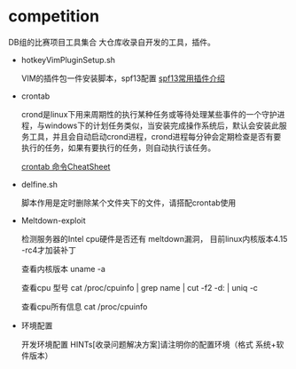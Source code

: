 # competition
DB组的比赛项目工具集合 大仓库收录自开发的工具，插件。



- hotkeyVimPluginSetup.sh

  VIM的插件包一件安装脚本，spf13配置 [spf13常用插件介绍](http://vim.spf13.com/)

- crontab 

  crond是linux下用来周期性的执行某种任务或等待处理某些事件的一个守护进程，与windows下的计划任务类似，当安装完成操作系统后，默认会安装此服务工具，并且会自动启动crond进程，crond进程每分钟会定期检查是否有要执行的任务，如果有要执行的任务，则自动执行该任务。

  [crontab 命令CheatSheet](https://www.cnblogs.com/peida/archive/2013/01/08/2850483.html)

- delfine.sh

  脚本作用是定时删除某个文件夹下的文件，请搭配crontab使用

- Meltdown-exploit

  检测服务器的Intel cpu硬件是否还有 meltdown漏洞， 目前linux内核版本4.15 -rc4才加装补丁 

  查看内核版本 uname -a 

  查看cpu 型号    cat /proc/cpuinfo | grep name | cut -f2 -d: | uniq -c

  查看cpu所有信息 cat /proc/cpuinfo

- 环境配置  

  开发环境配置 HINTs[收录问题解决方案]请注明你的配置环境（格式 系统+软件版本）
